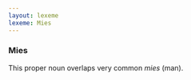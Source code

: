 ```yaml
---
layout: lexeme
lexeme: Mies
---
```


###  Mies 
This proper noun overlaps  very common *mies* (man).

